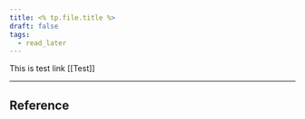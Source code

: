 ```yaml
---
title: <% tp.file.title %>
draft: false
tags:
  - read_later
---
```

This is test link [[Test]]


---
## Reference

